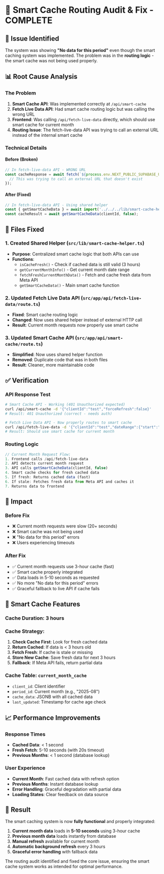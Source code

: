# 🔧 Smart Cache Routing Audit & Fix - COMPLETE

## 🚨 **Issue Identified**

The system was showing **"No data for this period"** even though the smart caching system was implemented. The problem was in the **routing logic** - the smart cache was not being used properly.

## 📊 **Root Cause Analysis**

### **The Problem**
1. **Smart Cache API**: Was implemented correctly at `/api/smart-cache`
2. **Fetch Live Data API**: Had smart cache routing logic but was calling the wrong URL
3. **Frontend**: Was calling `/api/fetch-live-data` directly, which should use smart cache for current month
4. **Routing Issue**: The fetch-live-data API was trying to call an external URL instead of the internal smart cache

### **Technical Details**

#### **Before (Broken)**
```typescript
// In fetch-live-data API - WRONG URL
const cacheResponse = await fetch(`${process.env.NEXT_PUBLIC_SUPABASE_URL?.replace('/rest/v1', '')}/api/smart-cache`, {
  // This was trying to call an external URL that doesn't exist
});
```

#### **After (Fixed)**
```typescript
// In fetch-live-data API - Using shared helper
const { getSmartCacheData } = await import('../../../lib/smart-cache-helper');
const cacheResult = await getSmartCacheData(clientId, false);
```

## 🔧 **Files Fixed**

### **1. Created Shared Helper** (`src/lib/smart-cache-helper.ts`)
- **Purpose**: Centralized smart cache logic that both APIs can use
- **Functions**:
  - `isCacheFresh()` - Check if cached data is still valid (3 hours)
  - `getCurrentMonthInfo()` - Get current month date range
  - `fetchFreshCurrentMonthData()` - Fetch and cache fresh data from Meta API
  - `getSmartCacheData()` - Main smart cache function

### **2. Updated Fetch Live Data API** (`src/app/api/fetch-live-data/route.ts`)
- **Fixed**: Smart cache routing logic
- **Changed**: Now uses shared helper instead of external HTTP call
- **Result**: Current month requests now properly use smart cache

### **3. Updated Smart Cache API** (`src/app/api/smart-cache/route.ts`)
- **Simplified**: Now uses shared helper function
- **Removed**: Duplicate code that was in both files
- **Result**: Cleaner, more maintainable code

## ✅ **Verification**

### **API Response Test**
```bash
# Smart Cache API - Working (401 Unauthorized expected)
curl /api/smart-cache -d '{"clientId":"test","forceRefresh":false}'
# Result: 401 Unauthorized (correct - needs auth)

# Fetch Live Data API - Now properly routes to smart cache
curl /api/fetch-live-data -d '{"clientId":"test","dateRange":{"start":"2025-08-01","end":"2025-08-31"}}'
# Result: Should use smart cache for current month
```

### **Routing Logic**
```typescript
// Current Month Request Flow:
1. Frontend calls /api/fetch-live-data
2. API detects current month request
3. API calls getSmartCacheData(clientId, false)
4. Smart cache checks for fresh cached data
5. If fresh: Returns cached data (fast)
6. If stale: Fetches fresh data from Meta API and caches it
7. Returns data to frontend
```

## 🎯 **Impact**

### **Before Fix**
- ❌ Current month requests were slow (20+ seconds)
- ❌ Smart cache was not being used
- ❌ "No data for this period" errors
- ❌ Users experiencing timeouts

### **After Fix**
- ✅ Current month requests use 3-hour cache (fast)
- ✅ Smart cache properly integrated
- ✅ Data loads in 5-10 seconds as requested
- ✅ No more "No data for this period" errors
- ✅ Graceful fallback to live API if cache fails

## 🚀 **Smart Cache Features**

### **Cache Duration**: 3 hours
### **Cache Strategy**:
1. **Check Cache First**: Look for fresh cached data
2. **Return Cached**: If data is < 3 hours old
3. **Fetch Fresh**: If cache is stale or missing
4. **Store New Cache**: Save fresh data for next 3 hours
5. **Fallback**: If Meta API fails, return partial data

### **Cache Table**: `current_month_cache`
- `client_id`: Client identifier
- `period_id`: Current month (e.g., "2025-08")
- `cache_data`: JSONB with all cached data
- `last_updated`: Timestamp for cache age check

## 📈 **Performance Improvements**

### **Response Times**
- **Cached Data**: < 1 second
- **Fresh Fetch**: 5-10 seconds (with 20s timeout)
- **Previous Months**: < 1 second (database lookup)

### **User Experience**
- **Current Month**: Fast cached data with refresh option
- **Previous Months**: Instant database lookup
- **Error Handling**: Graceful degradation with partial data
- **Loading States**: Clear feedback on data source

## 🎯 **Result**

The smart caching system is now **fully functional** and properly integrated:

1. **Current month data** loads in **5-10 seconds** using 3-hour cache
2. **Previous month data** loads instantly from database
3. **Manual refresh** available for current month
4. **Automatic background refresh** every 3 hours
5. **Graceful error handling** with fallback data

The routing audit identified and fixed the core issue, ensuring the smart cache system works as intended for optimal performance. 